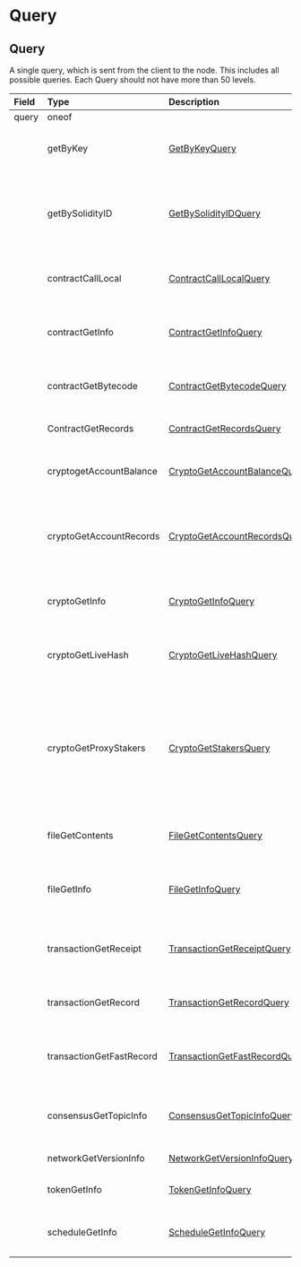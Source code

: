 # Query

## Query

A single query, which is sent from the client to the node. This includes all possible queries. Each Query should not have more than 50 levels.

| Field | Type | Description |  |
| :--- | :--- | :--- | :--- |
| query | oneof |  |  |
|  | getByKey | [GetByKeyQuery](getbykey.md#getbykeyquery) | Get all entities associated with a given key |
|  | getBySolidityID | [GetBySolidityIDQuery](getbysolidityid.md#getbysolidityidquery) | Get the IDs in the format used in transactions, given the format used in Solidity |
|  | contractCallLocal | [ContractCallLocalQuery](../smart-contracts/contractcalllocal.md#contractcalllocalquery) | Call a function of a smart contract instance |
|  | contractGetInfo | [ContractGetInfoQuery](../smart-contracts/contractgetinfo.md#contractgetinfoquery) | Get information about a smart contract instance |
|  | contractGetBytecode | [ContractGetBytecodeQuery](../smart-contracts/contractgetbytecode.md#contractgetbytecodequery) | Get bytecode used by a smart contract instance |
|  | ContractGetRecords | [ContractGetRecordsQuery](../smart-contracts/contractgetrecords.md#contractgetrecordsquery) | Get Records of the contract instance |
|  | cryptogetAccountBalance | [CryptoGetAccountBalanceQuery](../cryptocurrency-accounts/cryptogetaccountbalance.md#cryptogetaccountbalancequery) | Get the current balance in a cryptocurrency account |
|  | cryptoGetAccountRecords | [CryptoGetAccountRecordsQuery](../cryptocurrency-accounts/cryptogetaccountrecords.md#cryptogetaccountrecordsquery) | Get all the records that currently exist for transactions involving an account |
|  | cryptoGetInfo | [CryptoGetInfoQuery](../cryptocurrency-accounts/cryptogetinfo.md#cryptogetinfoquery) | Get all information about an account |
|  | cryptoGetLiveHash | [CryptoGetLiveHashQuery](../cryptocurrency-accounts/cryptogetclaim.md#cryptogetlivehashquery) | Get a single livehash from a single account \(or null if it doesn't exist\) |
|  | cryptoGetProxyStakers | [CryptoGetStakersQuery](../cryptocurrency-accounts/cryptogetstakers.md#cryptogetstakersquery) | Get all the accounts that proxy stake to a given account, and how much they proxy stake \(not yet implemented in the current API\) |
|  | fileGetContents | [FileGetContentsQuery](../file-service/filegetcontents.md#filegetcontentsquery) | Get the contents of a file \(the bytes stored in it\) |
|  | fileGetInfo | [FileGetInfoQuery](../file-service/filegetinfo.md#filegetinfoquery) | Get information about a file, such as its expiration date |
|  | transactionGetReceipt | [TransactionGetReceiptQuery](transactiongetreceipt.md#transactiongetreceiptquery) | Get a receipt for a transaction \(lasts 180 seconds\) |
|  | transactionGetRecord | [TransactionGetRecordQuery](transactiongetrecord.md#transactiongetrecordquery) | Get a record for a transaction \(lasts 1 hour\) |
|  | transactionGetFastRecord | [TransactionGetFastRecordQuery](transactiongetfastrecord.md#transactiongetfastrecordquery) | Get a record for a transaction \(lasts 180 seconds\) |
|  | consensusGetTopicInfo | [ConsensusGetTopicInfoQuery](../consensus-service/consensusgettopicinfo.md#consensusgettopicinfoquery) | Get the parameters of and state of a consensus topic. |
|  | networkGetVersionInfo | [NetworkGetVersionInfoQuery](networkgetversioninfo.md#networkgetversioninfoquery) | Get the version of the network |
|  | tokenGetInfo | [TokenGetInfoQuery](../token-service/tokengetinfo.md#tokengetinfoquery) | Get all information about a token |
|  | scheduleGetInfo | [ScheduleGetInfoQuery](../schedule-service/schedulegetinfo.md#schedulegetinfoquery) | Get all information about a schedule entity |




